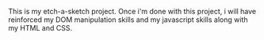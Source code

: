 This is my etch-a-sketch project. Once i'm done with this project, i will have reinforced my DOM manipulation skills and my javascript skills along with my HTML and CSS.